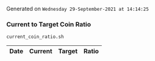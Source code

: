 Generated on `Wednesday 29-September-2021 at 14:14:25`

### Current to Target Coin Ratio
`current_coin_ratio.sh`

Date|Current|Target|Ratio
---|---|---|---
